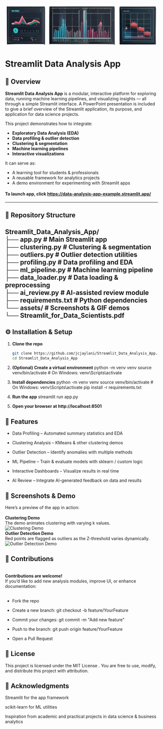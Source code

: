 ![Streamlit Data Analysis App](Data_Image_1.png)

# Streamlit Data Analysis App

## 📖 Overview
**Streamlit Data Analysis App** is a modular, interactive platform for exploring data, running machine learning pipelines, and visualizing insights — all through a simple Streamlit interface.  A PowerPoint presentation is included to give a brief overview of the Streamlit application, its purpose, and application for data science projects.

This project demonstrates how to integrate:
- **Exploratory Data Analysis (EDA)**
- **Data profiling & outlier detection**
- **Clustering & segmentation**
- **Machine learning pipelines**
- **Interactive visualizations**

It can serve as:
- A learning tool for students & professionals  
- A reusable framework for analytics projects  
- A demo environment for experimenting with Streamlit apps  

#### To launch app, click https://data-analysis-app-example.streamlit.app/
---

## 📂 Repository Structure
Streamlit_Data_Analysis_App/<br>
├── app.py # Main Streamlit app<br>
├── clustering.py # Clustering & segmentation<br>
├── outliers.py # Outlier detection utilities<br>
├── profiling.py # Data profiling and EDA<br>
├── ml_pipeline.py # Machine learning pipeline<br>
├── data_loader.py # Data loading & preprocessing<br>
├── ai_review.py # AI-assisted review module<br>
├── requirements.txt # Python dependencies<br>
└── assets/ # Screenshots & GIF demos<br>
└── Streamlit_for_Data_Scientists.pdf<br>
---

## ⚙️ Installation & Setup

1. **Clone the repo**
   ```bash
   git clone https://github.com/jcjaylani/Streamlit_Data_Analysis_App.git
   cd Streamlit_Data_Analysis_App

2. **(Optional) Create a virtual environment**
   python -m venv venv
source venv/bin/activate   # On Windows: venv\Scripts\activate

3. **Install dependencies**
python -m venv venv
source venv/bin/activate   # On Windows: venv\Scripts\activate
pip install -r requirements.txt

4. **Run the app**
streamlit run app.py<br>
5. **Open your browser at http://localhost:8501**

## 🎨 Features

- Data Profiling – Automated summary statistics and EDA

- Clustering Analysis – KMeans & other clustering demos

- Outlier Detection – Identify anomalies with multiple methods

- ML Pipeline – Train & evaluate models with sklearn / custom logic

- Interactive Dashboards – Visualize results in real time

- AI Review – Integrate AI-generated feedback on data and results

## 📸 Screenshots & Demo

Here’s a preview of the app in action: <br>
<br>
<b>Clustering Demo</b><br> 
The demo animates clustering with varying k values.<br>
![Clustering Demo](assets/streamlit_demo_clustering.gif)
<br>
<b>Outlier Detection Demo</b><br>
Red points are flagged as outliers as the Z-threshold varies dynamically.<br>
![Outlier Detection Demo](assets/streamlit_demo_outliers.gif)

## 🤝 Contributions
<br>
<b>Contributions are welcome!</b><br>
If you’d like to add new analysis modules, improve UI, or enhance documentation:<br>
<br>

- Fork the repo <br>

- Create a new branch: git checkout -b feature/YourFeature <br>

- Commit your changes: git commit -m "Add new feature" <br>

- Push to the branch: git push origin feature/YourFeature <br>

- Open a Pull Request<br>

## 📜 License

This project is licensed under the MIT License
.
You are free to use, modify, and distribute this project with attribution.

## 🙌 Acknowledgments

Streamlit
 for the  app framework

scikit-learn
 for ML utilities

Inspiration from academic and practical projects in data science & business analytics




